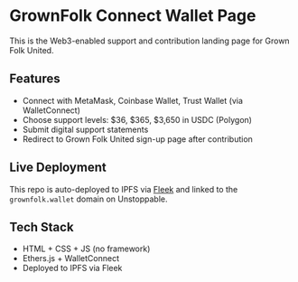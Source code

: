 # GrownFolk Connect Wallet Page

This is the Web3-enabled support and contribution landing page for Grown Folk United.

## Features
- Connect with MetaMask, Coinbase Wallet, Trust Wallet (via WalletConnect)
- Choose support levels: $36, $365, $3,650 in USDC (Polygon)
- Submit digital support statements
- Redirect to Grown Folk United sign-up page after contribution

## Live Deployment
This repo is auto-deployed to IPFS via [Fleek](https://fleek.co) and linked to the `grownfolk.wallet` domain on Unstoppable.

## Tech Stack
- HTML + CSS + JS (no framework)
- Ethers.js + WalletConnect
- Deployed to IPFS via Fleek
